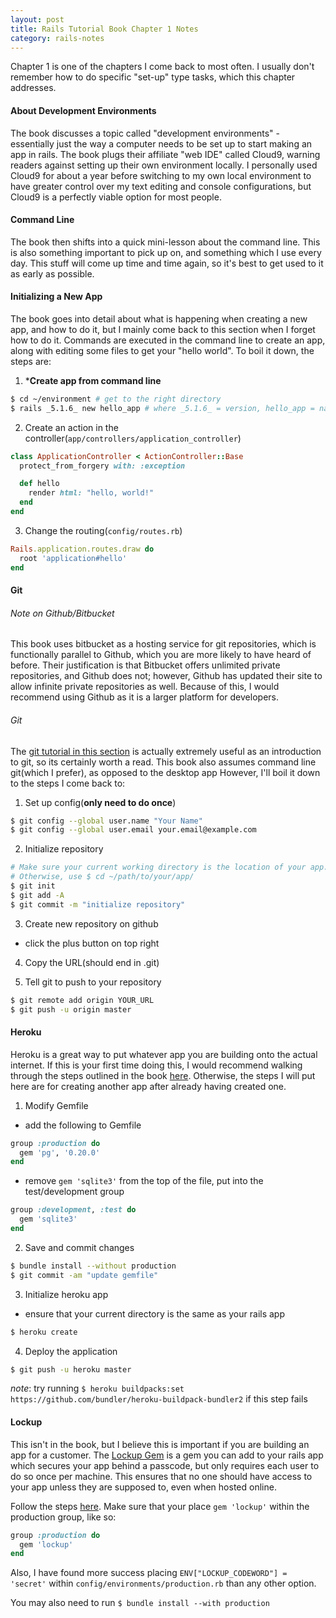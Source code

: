 ```yaml
---
layout: post
title: Rails Tutorial Book Chapter 1 Notes
category: rails-notes
---
```


Chapter 1 is one of the chapters I come back to most often. I usually don't remember how to do specific "set-up" type tasks, which this chapter addresses.

#### About Development Environments
The book discusses a topic called "development environments" - essentially just the way a computer needs to be set up to start making an app in rails. The book plugs their affiliate "web IDE" called Cloud9, warning readers against setting up their own environment locally. I personally used Cloud9 for about a year before switching to my own local environment to have greater control over my text editing and console configurations, but Cloud9 is a perfectly viable option for most people.

#### Command Line
The book then shifts into a quick mini-lesson about the command line. This is also something important to pick up on, and something which I use every day. This stuff will come up time and time again, so it's best to get used to it as early as possible.

#### Initializing a New App
The book goes into detail about what is happening when creating a new app, and how to do it, but I mainly come back to this section when I forget how to do it. Commands are executed in the command line to create an app, along with editing some files to get your "hello world". To boil it down, the steps are:

1. ***Create app from command line**
```bash
$ cd ~/environment # get to the right directory
$ rails _5.1.6_ new hello_app # where _5.1.6_ = version, hello_app = name
```

2. Create an action in the controller(`app/controllers/application_controller`)
```ruby
class ApplicationController < ActionController::Base
  protect_from_forgery with: :exception

  def hello
    render html: "hello, world!"
  end
end
```

3. Change the routing(`config/routes.rb`)
```ruby
Rails.application.routes.draw do
  root 'application#hello'
end
```

#### Git

###### Note on Github/Bitbucket
This book uses bitbucket as a hosting service for git repositories, which is functionally parallel to Github, which you are more likely to have heard of before. Their justification is that Bitbucket offers unlimited private repositories, and Github does not; however, Github has updated their site to allow infinite private repositories as well. Because of this, I would recommend using Github as it is a larger platform for developers.

###### Git

The [git tutorial in this section](https://www.railstutorial.org/book/beginning#sec-version_control) is actually extremely useful as an introduction to git, so its certainly worth a read. This book also assumes command line git(which I prefer), as opposed to the desktop app However, I'll boil it down to the steps I come back to:

1. Set up config(**only need to do once**)
```bash
$ git config --global user.name "Your Name"
$ git config --global user.email your.email@example.com
```

2. Initialize repository
```bash
# Make sure your current working directory is the location of your app.
# Otherwise, use $ cd ~/path/to/your/app/
$ git init
$ git add -A
$ git commit -m "initialize repository"
```

3. Create new repository on github
- click the plus button on top right

4. Copy the URL(should end in .git)

5. Tell git to push to your repository
```bash
$ git remote add origin YOUR_URL
$ git push -u origin master
```

#### Heroku
Heroku is a great way to put whatever app you are building onto the actual internet. If this is your first time doing this, I would recommend walking through the steps outlined in the book [here](https://www.railstutorial.org/book/beginning#sec-deploying). Otherwise, the steps I will put here are for creating another app after already having created one.

1. Modify Gemfile
- add the following to Gemfile
```ruby
group :production do
  gem 'pg', '0.20.0'
end
```

- remove `gem 'sqlite3'` from the top of the file, put into the test/development group
```ruby
group :development, :test do
  gem 'sqlite3'
end
```
2. Save and commit changes
```bash
$ bundle install --without production
$ git commit -am "update gemfile"
```

3. Initialize heroku app
- ensure that your current directory is the same as your rails app
```bash
$ heroku create
```

4. Deploy the application
```bash
$ git push -u heroku master 
```
*note*: try running `$ heroku buildpacks:set https://github.com/bundler/heroku-buildpack-bundler2` if this step fails

#### Lockup
This isn't in the book, but I believe this is important if you are building an app for a customer. The [Lockup Gem](https://github.com/gblakeman/lockup) is a gem you can add to your rails app which secures your app behind a passcode, but only requires each user to do so once per machine. This ensures that no one should have access to your app unless they are supposed to, even when hosted online.

Follow the steps [here](https://github.com/gblakeman/lockup#installation).
Make sure that your place `gem 'lockup'` within the production group, like so:
```ruby
group :production do
  gem 'lockup'
end
```
Also, I have found more success placing `ENV["LOCKUP_CODEWORD"] = 'secret'` within `config/environments/production.rb` than any other option. 

You may also need to run `$ bundle install --with production`
